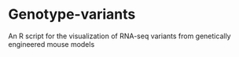 # Genotype-variants
An R script for the visualization of RNA-seq variants from genetically engineered mouse models
